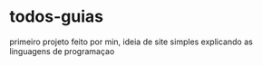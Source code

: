 # todos-guias
 primeiro projeto feito por min, ideia de site simples explicando as linguagens de programaçao

